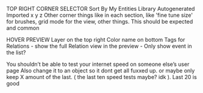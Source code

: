 TOP RIGHT CORNER SELECTOR
  Sort By
  My Entities
  Library
  Autogenerated
  Imported
    x
    y
    z
Other corner things like in each section, like 'fine tune size' for brushes, grid mode for the view, other things. This should be expected and common

HOVER PREVIEW
  Layer on the top right
  Color name on bottom
  Tags
  for Relations - show the full Relation view in the preview - Only show event in the list?

You shouldn’t be able to test your internet speed on someone else’s user page
Also change it to an object so it dont get all fuxxed up. or maybe only keep X amount of the last. ( the last ten speed tests maybe? idk ). Last 20 is good